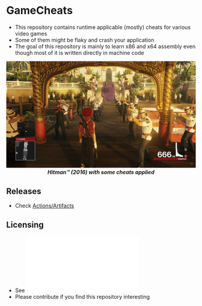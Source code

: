 # GameCheats

- This repository contains runtime applicable (mostly) cheats for various video games
- Some of them might be flaky and crash your application
- The goal of this repository is mainly to learn x86 and x64 assembly even though most of it is written directly in machine code

<div align="center">
	<img src="Screenshot.jpg" alt="Hitman (2016) with some cheats applied">
	<b><i>Hitman&trade; (2016) with some cheats applied</i></b>
</div>

## Releases

- Check [Actions/Artifacts](https://api.github.com/repos/visuve/GameCheats/actions/artifacts)

## Licensing

- See ![LICENSE.txt](/LICENSE.txt)
- Please contribute if you find this repository interesting